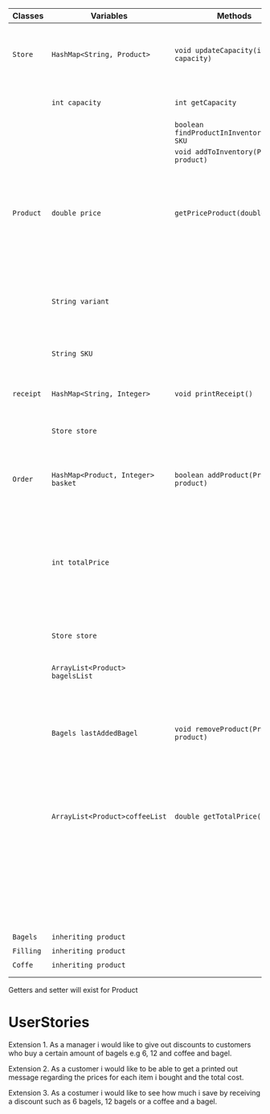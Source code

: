 | Classes   | Variables                          | Methods                                     | Scenarios                                                                        | Outcomes                                                                          |
|-----------|------------------------------------|---------------------------------------------|----------------------------------------------------------------------------------|-----------------------------------------------------------------------------------|
| `Store`   | `HashMap<String, Product>`         | `void updateCapacity(int capacity)`         | I’d like to change the capacity of baskets.                                      | will update the capacity                                                          |
|           | `int capacity`                     | `int getCapacity`                           |                                                                                  | returns the capacity                                                              |
|           |                                    | `boolean findProductInInventory(String SKU` |                                                                                  |                                                                                   |
|           |                                    | `void addToInventory(Product product)`      |                                                                                  |                                                                                   |
|           |                                    |                                             |                                                                                  |                                                                                   |
|           |                                    |                                             |                                                                                  |                                                                                   |
| `Product` | `double price`                     | `getPriceProduct(double price)`             | I'd like to know the cost of a bagel before I add it to my basket.               | will return the price                                                             |
|           | `String variant`                   |                                             | I'd like to know the cost of each filling before I add it to my bagel order.     | will return the price                                                             |
|           | `String SKU`                       |                                             |                                                                                  |                                                                                   |
|           |                                    |                                             |                                                                                  |                                                                                   |
| `receipt` | `HashMap<String, Integer>`         | `void printReceipt()`                       | I'd like to get a detailed receipt of my purchase                                | will print out a detailed receipt to the user                                     |
|           | `Store store`                      |                                             |                                                                                  |                                                                                   |
|           |                                    |                                             |                                                                                  |                                                                                   |
|           |                                    |                                             |                                                                                  |                                                                                   |
| `Order`   | `HashMap<Product, Integer> basket` | `boolean addProduct(Product product)`       | I'd like to add a specific type of bagel to my basket.                           | will update the size of the Hashmap  return true                                  | // add capacity check
|           | `int totalPrice`                   |                                             | I want customers to only be able to order things that we stock in our inventory. | will return false if trying to add something that doesnt exist                    |
|           | `Store store`                      |                                             | I'd like to be able to choose fillings for my bagel.                             | will add the filling to the last added bagel                                      | //check so that it actually gets removed
|           | `ArrayList<Product> bagelsList`    |                                             |                                                                                  |                                                                                   |
|           | `Bagels lastAddedBagel`            | `void removeProduct(Product product)`       | I'd like to know if I try to remove an item that doesn't exist in my basket.     | will display a message to the user if trying to remove an item that doesn't exist |
|           | `ArrayList<Product>coffeeList`     | `double getTotalPrice()`                    | I'd like to know the total cost of items in my basket.                           | will return the total cost with or without discount                               |
|           |                                    |                                             | I'd like to get discounts if I buy 6 bagels or 12 or a bagel and coffee          | Will return the total price with the discount                                     |
| `Bagels`  | `inheriting product`               |                                             |                                                                                  |                                                                                   | 
|           |                                    |                                             |                                                                                  |                                                                                   |
| `Filling` | `inheriting product`               |                                             |                                                                                  |                                                                                   |
|           |                                    |                                             |                                                                                  |                                                                                   |
| `Coffe`   | `inheriting product`               |                                             |                                                                                  |                                                                                   |
|           |                                    |                                             |                                                                                  |                                                                                   |
|           |                                    |                                             |                                                                                  |                                                                                   |

Getters and setter will exist for Product

# UserStories
Extension 1.
As a manager i would like to give out discounts to customers who buy a certain amount of bagels e.g 6, 12 and coffee and bagel.

Extension 2.
As a customer i would like to be able to get a printed out message regarding the prices for each item i bought and the total cost.

Extension 3.
As a costumer i would like to see how much i save by receiving a discount such as 6 bagels, 12 bagels or a coffee and a bagel.